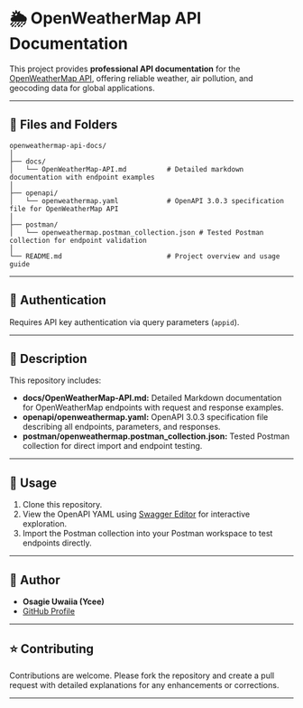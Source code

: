 # 🌦️ OpenWeatherMap API Documentation

This project provides **professional API documentation** for the [OpenWeatherMap API](https://openweathermap.org/api), offering reliable weather, air pollution, and geocoding data for global applications.

---

## 📁 Files and Folders

```
openweathermap-api-docs/
│
├── docs/
│   └── OpenWeatherMap-API.md          # Detailed markdown documentation with endpoint examples
│
├── openapi/
│   └── openweathermap.yaml            # OpenAPI 3.0.3 specification file for OpenWeatherMap API
│
├── postman/
│   └── openweathermap.postman_collection.json # Tested Postman collection for endpoint validation
│
└── README.md                          # Project overview and usage guide
```

---

## 🔑 Authentication

Requires API key authentication via query parameters (`appid`).

---

## 📝 Description

This repository includes:

* **docs/OpenWeatherMap-API.md:** Detailed Markdown documentation for OpenWeatherMap endpoints with request and response examples.
* **openapi/openweathermap.yaml:** OpenAPI 3.0.3 specification file describing all endpoints, parameters, and responses.
* **postman/openweathermap.postman\_collection.json:** Tested Postman collection for direct import and endpoint testing.

---

## 🚀 Usage

1. Clone this repository.
2. View the OpenAPI YAML using [Swagger Editor](https://editor.swagger.io/) for interactive exploration.
3. Import the Postman collection into your Postman workspace to test endpoints directly.

---

## 👤 Author

* **Osagie Uwaiia (Ycee)**
* [GitHub Profile](https://github.com/ycee002)

---

## ⭐ Contributing

Contributions are welcome. Please fork the repository and create a pull request with detailed explanations for any enhancements or corrections.

---
